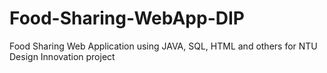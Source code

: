 # Food-Sharing-WebApp-DIP
Food Sharing Web Application using JAVA, SQL, HTML and others for NTU Design Innovation project
